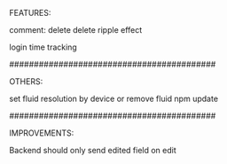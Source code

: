 
FEATURES:

comment: delete
delete ripple effect

login time tracking

##########################################

OTHERS:

set fluid resolution by device
or remove fluid
npm update

##########################################

IMPROVEMENTS:

Backend should only send edited field on edit


